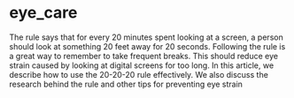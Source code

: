 # eye_care
The rule says that for every 20 minutes spent looking at a screen, a person should look at something 20 feet away for 20 seconds.  Following the rule is a great way to remember to take frequent breaks. This should reduce eye strain caused by looking at digital screens for too long.  In this article, we describe how to use the 20-20-20 rule effectively. We also discuss the research behind the rule and other tips for preventing eye strain
